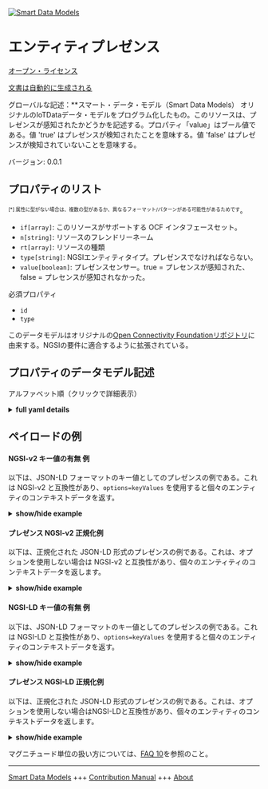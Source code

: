 <!-- 10-Header -->  
[![Smart Data Models](https://smartdatamodels.org/wp-content/uploads/2022/01/SmartDataModels_logo.png "Logo")](https://smartdatamodels.org)  
エンティティプレゼンス  
===========<!-- /10-Header -->  
<!-- 15-License -->  
[オープン・ライセンス](https://github.com/smart-data-models//dataModel.OCF/blob/master/Presence/LICENSE.md)  
[文書は自動的に生成される](https://docs.google.com/presentation/d/e/2PACX-1vTs-Ng5dIAwkg91oTTUdt8ua7woBXhPnwavZ0FxgR8BsAI_Ek3C5q97Nd94HS8KhP-r_quD4H0fgyt3/pub?start=false&loop=false&delayms=3000#slide=id.gb715ace035_0_60)  
<!-- /15-License -->  
<!-- 20-Description -->  
グローバルな記述：**スマート・データ・モデル（Smart Data Models） オリジナルのIoTDataデータ・モデルをプログラム化したもの。このリソースは、プレゼンスが感知されたかどうかを記述する。プロパティ「value」はブール値である。値 'true' はプレゼンスが検知されたことを意味する。値 'false' はプレゼンスが検知されていないことを意味する。  
バージョン: 0.0.1  
<!-- /20-Description -->  
<!-- 30-PropertiesList -->  

## プロパティのリスト  

<sup><sub>[*] 属性に型がない場合は、複数の型があるか、異なるフォーマット/パターンがある可能性があるためです</sub></sup>。  
- `if[array]`: このリソースがサポートする OCF インタフェースセット。  - `n[string]`: リソースのフレンドリーネーム  - `rt[array]`: リソースの種類  - `type[string]`: NGSIエンティティタイプ。プレゼンスでなければならない。  - `value[boolean]`: プレゼンスセンサー。true = プレセンスが感知された、false = プレセンスが感知されなかった。  <!-- /30-PropertiesList -->  
<!-- 35-RequiredProperties -->  
必須プロパティ  
- `id`  - `type`  <!-- /35-RequiredProperties -->  
<!-- 40-RequiredProperties -->  
このデータモデルはオリジナルの[Open Connectivity Foundationリポジトリ](https://github.com/openconnectivityfoundation/IoTDataModels)に由来する。NGSIの要件に適合するように拡張されている。  
<!-- /40-RequiredProperties -->  
<!-- 50-DataModelHeader -->  
## プロパティのデータモデル記述  
アルファベット順（クリックで詳細表示）  
<!-- /50-DataModelHeader -->  
<!-- 60-ModelYaml -->  
<details><summary><strong>full yaml details</strong></summary>    
```yaml  
Presence:    
  description: Smart Data Models Program adaptation of the original IoTData data Models. This Resource describes whether presence has been sensed or not. The Property 'value' is a boolean. A value of 'true' means that presence has been sensed. A value of 'false' means that presence not been sensed.    
  properties:    
    if:    
      description: The OCF Interface set supported by this Resource.    
      items:    
        enum:    
          - oic.if.s    
          - oic.if.baseline    
        type: string    
      minItems: 2    
      readOnly: true    
      type: array    
      uniqueItems: true    
      x-ngsi:    
        type: Property    
    n:    
      description: Friendly name of the Resource    
      maxLength: 64    
      readOnly: true    
      type: string    
      x-ngsi:    
        type: Property    
    rt:    
      description: The Resource Type.    
      items:    
        enum:    
          - oic.r.sensor.presence    
        maxLength: 64    
        type: string    
      minItems: 1    
      readOnly: true    
      type: array    
      uniqueItems: true    
      x-ngsi:    
        type: Property    
    type:    
      description: NGSI entity type. It has to be Presence    
      enum:    
        - Presence    
      type: string    
      x-ngsi:    
        type: Property    
    value:    
      description: 'The presences sensor, true = precense sensed, false = precensenot sensed.'    
      readOnly: true    
      type: boolean    
      x-ngsi:    
        type: Property    
  required:    
    - id    
    - type    
  type: object    
  x-derived-from: https://github.com/OpenInterConnect/IoTDataModels/blob/master/PresenceResURI.swagger.json    
  x-disclaimer: 'Redistribution and use in source and binary forms, with or without modification, are permitted  provided that the license conditions are met. Copyleft (c) 2022 Contributors to Smart Data Models Program'    
  x-license-url: https://github.com/smart-data-models/dataModel.OCF/blob/master/Presence/LICENSE.md    
  x-model-schema: https://smart-data-models.github.io/dataModel.IoTDataModels/Presence/schema.json    
  x-model-tags: OCF    
  x-version: 0.0.1    
```  
</details>    
<!-- /60-ModelYaml -->  
<!-- 70-MiddleNotes -->  
<!-- /70-MiddleNotes -->  
<!-- 80-Examples -->  
## ペイロードの例  
#### NGSI-v2 キー値の有無 例  
以下は、JSON-LD フォーマットのキー値としてのプレゼンスの例である。これは NGSI-v2 と互換性があり、`options=keyValues` を使用すると個々のエンティティのコンテキストデータを返す。  
<details><summary><strong>show/hide example</strong></summary>    
```json  
{  
  "id": "urn:ngsi-ld:Presence:id:JLTW:38479281",  
  "dateCreated": "1997-05-02T20:22:06Z",  
  "dateModified": "1979-07-21T14:01:17Z",  
  "source": "Away manage mouth instead. Benefit improve and seat real choose. Shake he many range imagine program.",  
  "name": "Under water less. Student question page develop focus whose factor. Move little stay really.",  
  "alternateName": "Hear hope need dream read too. Year a and team detail. Call owner recent certain plant everybody sign.",  
  "description": "Project almost political than section. Professional artist him six.",  
  "dataProvider": "My off around fear.",  
  "owner": [  
    "urn:ngsi-ld:Presence:items:WEHM:58203570",  
    "urn:ngsi-ld:Presence:items:OKMR:47628130"  
  ],  
  "seeAlso": [  
    "urn:ngsi-ld:Presence:items:XLNT:17090672",  
    "urn:ngsi-ld:Presence:items:NKKA:82599000"  
  ],  
  "location": {  
    "type": "Point",  
    "coordinates": [  
      -77.9042455,  
      -139.298575  
    ]  
  },  
  "address": {  
    "streetAddress": "Generation be color conference issue quickly human. Next study role example.",  
    "addressLocality": "It social level nor. It stand support then lot this forget. Ok moment financial rich hard.",  
    "addressRegion": "Few form radio industry head understand. Individual ten commercial easy understand pull good mouth. Dog wife bar ever consider in pull.",  
    "addressCountry": "Local model customer baby similar senior suggest. Religious coach responsibility major. Recognize say play right create name. Television seat somebody investment small to ball.",  
    "postalCode": "Strategy bar inside respond. Environmental major hope wear certain human make. Institution cause anything smile body structure impact.",  
    "postOfficeBoxNumber": "Congress great operation experience manager assume capital. Stay parent room other. Positive amount nation hope heart wait."  
  },  
  "areaServed": "Care perform into relationship check remain. Financial line item end. Store law produce. Total data expect both sound."  
}  
```  
</details>  
#### プレゼンス NGSI-v2 正規化例  
以下は、正規化された JSON-LD 形式のプレゼンスの例である。これは、オプションを使用しない場合は NGSI-v2 と互換性があり、個々のエンティティのコンテキストデータを返します。  
<details><summary><strong>show/hide example</strong></summary>    
```json  
{  
  "id": {  
    "type": "string",  
    "value": "urn:ngsi-ld:Presence:id:JLTW:38479281"  
  },  
  "dateCreated": {  
    "format": "date-time",  
    "type": "string",  
    "value": "1997-05-02T20:22:06Z"  
  },  
  "dateModified": {  
    "format": "date-time",  
    "type": "string",  
    "value": "1979-07-21T14:01:17Z"  
  },  
  "source": {  
    "type": "string",  
    "value": "Away manage mouth instead. Benefit improve and seat real choose. Shake he many range imagine program."  
  },  
  "name": {  
    "type": "string",  
    "value": "Under water less. Student question page develop focus whose factor. Move little stay really."  
  },  
  "alternateName": {  
    "type": "string",  
    "value": "Hear hope need dream read too. Year a and team detail. Call owner recent certain plant everybody sign."  
  },  
  "description": {  
    "type": "string",  
    "value": "Project almost political than section. Professional artist him six."  
  },  
  "dataProvider": {  
    "type": "string",  
    "value": "My off around fear."  
  },  
  "owner": {  
    "type": "array",  
    "value": [  
      "urn:ngsi-ld:Presence:items:WEHM:58203570",  
      "urn:ngsi-ld:Presence:items:OKMR:47628130"  
    ]  
  },  
  "seeAlso": {  
    "type": "array",  
    "value": [  
      "urn:ngsi-ld:Presence:items:XLNT:17090672",  
      "urn:ngsi-ld:Presence:items:NKKA:82599000"  
    ]  
  },  
  "location": {  
    "type": "object",  
    "value": {  
      "type": "Point",  
      "coordinates": [  
        -77.9042455,  
        -139.298575  
      ]  
    }  
  },  
  "address": {  
    "type": "object",  
    "value": {  
      "streetAddress": "Generation be color conference issue quickly human. Next study role example.",  
      "addressLocality": "It social level nor. It stand support then lot this forget. Ok moment financial rich hard.",  
      "addressRegion": "Few form radio industry head understand. Individual ten commercial easy understand pull good mouth. Dog wife bar ever consider in pull.",  
      "addressCountry": "Local model customer baby similar senior suggest. Religious coach responsibility major. Recognize say play right create name. Television seat somebody investment small to ball.",  
      "postalCode": "Strategy bar inside respond. Environmental major hope wear certain human make. Institution cause anything smile body structure impact.",  
      "postOfficeBoxNumber": "Congress great operation experience manager assume capital. Stay parent room other. Positive amount nation hope heart wait."  
    }  
  },  
  "areaServed": {  
    "type": "string",  
    "value": "Care perform into relationship check remain. Financial line item end. Store law produce. Total data expect both sound."  
  }  
}  
```  
</details>  
#### NGSI-LD キー値の有無 例  
以下は、JSON-LD フォーマットのキー値としてのプレゼンスの例である。これは NGSI-LD と互換性があり、`options=keyValues` を使用すると個々のエンティティのコンテキストデータを返す。  
<details><summary><strong>show/hide example</strong></summary>    
```json  
{  
    "id": "urn:ngsi-ld:Presence:id:JLTW:38479281",  
    "dateCreated": "1997-05-02T20:22:06Z",  
    "dateModified": "1979-07-21T14:01:17Z",  
    "source": "Away manage mouth instead. Benefit improve and seat real choose. Shake he many range imagine program.",  
    "name": "Under water less. Student question page develop focus whose factor. Move little stay really.",  
    "alternateName": "Hear hope need dream read too. Year a and team detail. Call owner recent certain plant everybody sign.",  
    "description": "Project almost political than section. Professional artist him six.",  
    "dataProvider": "My off around fear.",  
    "owner": [  
        "urn:ngsi-ld:Presence:items:WEHM:58203570",  
        "urn:ngsi-ld:Presence:items:OKMR:47628130"  
    ],  
    "seeAlso": [  
        "urn:ngsi-ld:Presence:items:XLNT:17090672",  
        "urn:ngsi-ld:Presence:items:NKKA:82599000"  
    ],  
    "location": {  
        "type": "Point",  
        "coordinates": [  
            -77.9042455,  
            -139.298575  
        ]  
    },  
    "address": {  
        "streetAddress": "Generation be color conference issue quickly human. Next study role example.",  
        "addressLocality": "It social level nor. It stand support then lot this forget. Ok moment financial rich hard.",  
        "addressRegion": "Few form radio industry head understand. Individual ten commercial easy understand pull good mouth. Dog wife bar ever consider in pull.",  
        "addressCountry": "Local model customer baby similar senior suggest. Religious coach responsibility major. Recognize say play right create name. Television seat somebody investment small to ball.",  
        "postalCode": "Strategy bar inside respond. Environmental major hope wear certain human make. Institution cause anything smile body structure impact.",  
        "postOfficeBoxNumber": "Congress great operation experience manager assume capital. Stay parent room other. Positive amount nation hope heart wait."  
    },  
    "areaServed": "Care perform into relationship check remain. Financial line item end. Store law produce. Total data expect both sound.",  
    "@context": [  
        "https://smartdatamodels.org/context.jsonld",  
        "https://raw.githubusercontent.com/smart-data-models/dataModel.OCF/master/context.jsonld"  
    ]  
}  
```  
</details>  
#### プレゼンス NGSI-LD 正規化例  
以下は、正規化された JSON-LD 形式のプレゼンスの例である。これは、オプションを使用しない場合はNGSI-LDと互換性があり、個々のエンティティのコンテキストデータを返します。  
<details><summary><strong>show/hide example</strong></summary>    
```json  
{  
    "id": "urn:ngsi-ld:Presence:id:HOZJ:52421725",  
    "dateCreated": {  
        "type": "Property",  
        "value": {  
            "@type": "DateTime",  
            "@value": "1977-07-31T22:23:39Z"  
        }  
    },  
    "dateModified": {  
        "type": "Property",  
        "value": {  
            "@type": "DateTime",  
            "@value": "1977-07-07T03:50:10Z"  
        }  
    },  
    "source": {  
        "type": "Property",  
        "value": "Year account notice relationship behind reason."  
    },  
    "name": {  
        "type": "Property",  
        "value": "Hear daughter indeed station paper find. Field strategy down much sport character program."  
    },  
    "alternateName": {  
        "type": "Property",  
        "value": "Leader environmental throw order power east fish. Group agree camera their draw personal even. Movement true though stage audience clear."  
    },  
    "description": {  
        "type": "Property",  
        "value": "Music same authority simple age suddenly. Ball yeah much himself employee finally."  
    },  
    "dataProvider": {  
        "type": "Property",  
        "value": "Study reason security loss often especially."  
    },  
    "owner": {  
        "type": "Property",  
        "value": [  
            "urn:ngsi-ld:Presence:items:SXTP:56856707",  
            "urn:ngsi-ld:Presence:items:OXIC:88608101"  
        ]  
    },  
    "seeAlso": {  
        "type": "Property",  
        "value": [  
            "urn:ngsi-ld:Presence:items:WGDM:46942839"  
        ]  
    },  
    "location": {  
        "type": "Property",  
        "value": {  
            "type": "Point",  
            "coordinates": [  
                -33.2143295,  
                106.859226  
            ]  
        }  
    },  
    "address": {  
        "type": "Property",  
        "value": {  
            "streetAddress": "Evening door data stand positive kind. Discover eye story let throw sometimes natural. Wear matter cultural risk grow.",  
            "addressLocality": "Vote face hospital baby program door. Green wide benefit last spring believe single.",  
            "addressRegion": "Pass but produce make address debate. Imagine third research if somebody defense instead. Former production vote cover wife develop strategy.",  
            "addressCountry": "Stage understand first give one less bad. Fine machine expect although.",  
            "postalCode": "Site ok chance question water Republican it. Also so down stuff. Actually soldier behavior three trip certain simply father. Half mouth kitchen strategy.",  
            "postOfficeBoxNumber": "Which various woman a wish."  
        }  
    },  
    "areaServed": {  
        "type": "Property",  
        "value": "Radio lay president this matter theory. Box per site call. Respond manager hundred interview choice purpose."  
    },  
    "@context": [  
        "https://smartdatamodels.org/context.jsonld",  
        "https://raw.githubusercontent.com/smart-data-models/dataModel.OCF/master/context.jsonld"  
    ]  
}  
```  
</details><!-- /80-Examples -->  
<!-- 90-FooterNotes -->  
<!-- /90-FooterNotes -->  
<!-- 95-Units -->  
マグニチュード単位の扱い方については、[FAQ 10](https://smartdatamodels.org/index.php/faqs/)を参照のこと。  
<!-- /95-Units -->  
<!-- 97-LastFooter -->  
---  
[Smart Data Models](https://smartdatamodels.org) +++ [Contribution Manual](https://bit.ly/contribution_manual) +++ [About](https://bit.ly/Introduction_SDM)<!-- /97-LastFooter -->  
